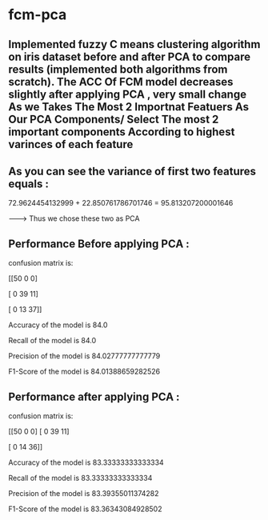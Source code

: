 # fcm-pca
Implemented fuzzy C means clustering algorithm on iris 
dataset before and after PCA to compare results
(implemented both algorithms from scratch).
The ACC Of FCM model decreases slightly after applying PCA , very small change As we Takes The Most 2 Importnat Featuers As Our PCA Components/
Select The most 2 important components According to highest varinces of each feature
--------------------------------------------------------------------
As you can see the variance of first two features equals :
------------------------------------------------------------
72.9624454132999 + 22.850761786701746 = 95.813207200001646

---> Thus we chose these two as PCA

Performance Before applying PCA :
------------------------------------
confusion matrix is:

[[50  0  0]

 [ 0 39 11]

 [ 0 13 37]]

Accuracy of the model is 84.0

Recall of the model is 84.0

Precision of the model is 84.02777777777779

F1-Score of the model is 84.01388659282526

Performance after applying PCA :
-------------------------------------
confusion matrix is:

[[50  0  0]
[ 0 39 11]

 [ 0 14 36]]

Accuracy of the model is 83.33333333333334

Recall of the model is 83.33333333333334

Precision of the model is 83.39355011374282

F1-Score of the model is 83.36343084928502
